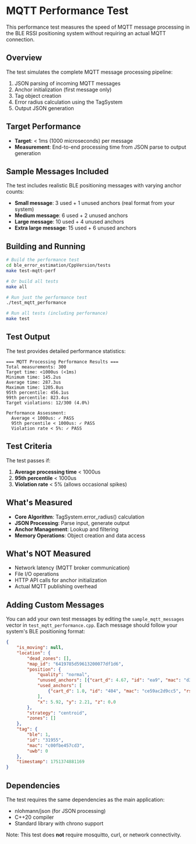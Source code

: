 # MQTT Performance Test

This performance test measures the speed of MQTT message processing in the BLE RSSI positioning system without requiring an actual MQTT connection.

## Overview

The test simulates the complete MQTT message processing pipeline:
1. JSON parsing of incoming MQTT messages
2. Anchor initialization (first message only)
3. Tag object creation
4. Error radius calculation using the TagSystem
5. Output JSON generation

## Target Performance

- **Target**: < 1ms (1000 microseconds) per message
- **Measurement**: End-to-end processing time from JSON parse to output generation

## Sample Messages Included

The test includes realistic BLE positioning messages with varying anchor counts:
- **Small message**: 3 used + 1 unused anchors (real format from your system)
- **Medium message**: 6 used + 2 unused anchors 
- **Large message**: 10 used + 4 unused anchors
- **Extra large message**: 15 used + 6 unused anchors

## Building and Running

```bash
# Build the performance test
cd ble_error_estimation/CppVersion/tests
make test-mqtt-perf

# Or build all tests
make all

# Run just the performance test
./test_mqtt_performance

# Run all tests (including performance)
make test
```

## Test Output

The test provides detailed performance statistics:

```
=== MQTT Processing Performance Results ===
Total measurements: 300
Target time: <1000us (<1ms)
Minimum time: 145.2us
Average time: 287.3us
Maximum time: 1205.8us
95th percentile: 456.1us
99th percentile: 823.4us
Target violations: 12/300 (4.0%)

Performance Assessment:
  Average < 1000us: ✓ PASS
  95th percentile < 1000us: ✓ PASS
  Violation rate < 5%: ✓ PASS
```

## Test Criteria

The test passes if:
1. **Average processing time** < 1000us
2. **95th percentile** < 1000us  
3. **Violation rate** < 5% (allows occasional spikes)

## What's Measured

- **Core Algorithm**: TagSystem.error_radius() calculation
- **JSON Processing**: Parse input, generate output
- **Anchor Management**: Lookup and filtering
- **Memory Operations**: Object creation and data access

## What's NOT Measured

- Network latency (MQTT broker communication)
- File I/O operations
- HTTP API calls for anchor initialization
- Actual MQTT publishing overhead

## Adding Custom Messages

You can add your own test messages by editing the `sample_mqtt_messages` vector in `test_mqtt_performance.cpp`. Each message should follow your system's BLE positioning format:

```json
{
    "is_moving": null,
    "location": {
        "dead_zones": [],
        "map_id": "6419785d59613200077df1d6",
        "position": {
            "quality": "normal",
            "unused_anchors": [{"cart_d": 4.67, "id": "ea9", "mac": "d39d76bbc21b", "rssi": -66.19}],
            "used_anchors": [
                {"cart_d": 1.0, "id": "404", "mac": "ce59ac2d9cc5", "rssi": -57.0}
            ],
            "x": 5.92, "y": 2.21, "z": 0.0
        },
        "strategy": "centroid",
        "zones": []
    },
    "tag": {
        "ble": 1,
        "id": "31955", 
        "mac": "c00fbe457cd3",
        "uwb": 0
    },
    "timestamp": 1751374881169
}
```

## Dependencies

The test requires the same dependencies as the main application:
- nlohmann/json (for JSON processing)
- C++20 compiler
- Standard library with chrono support

Note: This test does **not** require mosquitto, curl, or network connectivity.